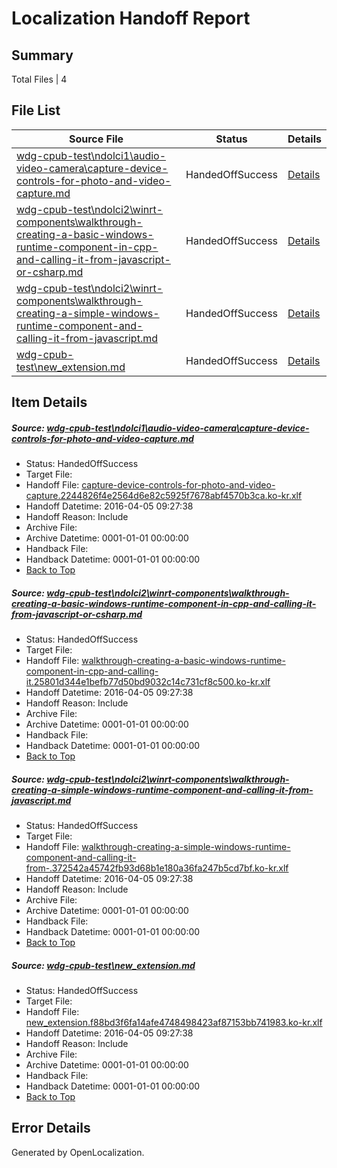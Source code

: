 # <a name='report-top'></a> Localization Handoff Report

## Summary
 Total Files | 4

## File List
 Source File | Status | Details 
 ----------- | ------ | ------- 
 [wdg-cpub-test\ndolci1\audio-video-camera\capture-device-controls-for-photo-and-video-capture.md](https://github.com/OpenLocalizationOrg/wdg-cpub-test/blob/9184e189ff98e07b33ac01badcd7e5a0645a6395/wdg-cpub-test/ndolci1/audio-video-camera/capture-device-controls-for-photo-and-video-capture.md) | HandedOffSuccess | [Details](#f38a4a4b6a02ce80b2cc251fb01afe743f17bf1b205)
 [wdg-cpub-test\ndolci2\winrt-components\walkthrough-creating-a-basic-windows-runtime-component-in-cpp-and-calling-it-from-javascript-or-csharp.md](https://github.com/OpenLocalizationOrg/wdg-cpub-test/blob/5907beedcb3d2b1c6838847f2bba92e8c12a1675/wdg-cpub-test/ndolci2/winrt-components/walkthrough-creating-a-basic-windows-runtime-component-in-cpp-and-calling-it-from-javascript-or-csharp.md) | HandedOffSuccess | [Details](#be6fb5fc439de3213ef0815ea205ac51112bb2021640)
 [wdg-cpub-test\ndolci2\winrt-components\walkthrough-creating-a-simple-windows-runtime-component-and-calling-it-from-javascript.md](https://github.com/OpenLocalizationOrg/wdg-cpub-test/blob/5907beedcb3d2b1c6838847f2bba92e8c12a1675/wdg-cpub-test/ndolci2/winrt-components/walkthrough-creating-a-simple-windows-runtime-component-and-calling-it-from-javascript.md) | HandedOffSuccess | [Details](#ba83782609107aaa9dea458175d50c158ec5cd051641)
 [wdg-cpub-test\new_extension.md](https://github.com/OpenLocalizationOrg/wdg-cpub-test/blob/4955fad63824a71aa3c8b2f9ed55f74eddca812b/wdg-cpub-test/new_extension.md) | HandedOffSuccess | [Details](#8acffdc78b4eec53a3c966b0efba39ecb8c4759b1672)

## Item Details
##### <a name='f38a4a4b6a02ce80b2cc251fb01afe743f17bf1b205'></a> Source: [wdg-cpub-test\ndolci1\audio-video-camera\capture-device-controls-for-photo-and-video-capture.md](https://github.com/OpenLocalizationOrg/wdg-cpub-test/blob/9184e189ff98e07b33ac01badcd7e5a0645a6395/wdg-cpub-test/ndolci1/audio-video-camera/capture-device-controls-for-photo-and-video-capture.md)
* Status: HandedOffSuccess
* Target File: 
* Handoff File: [capture-device-controls-for-photo-and-video-capture.2244826f4e2564d6e82c5925f7678abf4570b3ca.ko-kr.xlf](https://github.com/OpenLocalizationOrg/olhandoff/blob/5442b3ac05abc74af902cb414512237a3e29717b/ol-handoff/OpenLocalizationOrg/wdg-cpub-test.ko-kr/master/capture-device-controls-for-photo-and-video-capture.2244826f4e2564d6e82c5925f7678abf4570b3ca.ko-kr.xlf)
* Handoff Datetime: 2016-04-05 09:27:38
* Handoff Reason: Include
* Archive File: 
* Archive Datetime: 0001-01-01 00:00:00
* Handback File: 
* Handback Datetime: 0001-01-01 00:00:00
* [Back to Top](#report-top)

##### <a name='be6fb5fc439de3213ef0815ea205ac51112bb2021640'></a> Source: [wdg-cpub-test\ndolci2\winrt-components\walkthrough-creating-a-basic-windows-runtime-component-in-cpp-and-calling-it-from-javascript-or-csharp.md](https://github.com/OpenLocalizationOrg/wdg-cpub-test/blob/5907beedcb3d2b1c6838847f2bba92e8c12a1675/wdg-cpub-test/ndolci2/winrt-components/walkthrough-creating-a-basic-windows-runtime-component-in-cpp-and-calling-it-from-javascript-or-csharp.md)
* Status: HandedOffSuccess
* Target File: 
* Handoff File: [walkthrough-creating-a-basic-windows-runtime-component-in-cpp-and-calling-it.25801d344e1befb77d50bd9032c14c731cf8c500.ko-kr.xlf](https://github.com/OpenLocalizationOrg/olhandoff/blob/5442b3ac05abc74af902cb414512237a3e29717b/ol-handoff/OpenLocalizationOrg/wdg-cpub-test.ko-kr/master/walkthrough-creating-a-basic-windows-runtime-component-in-cpp-and-calling-it.25801d344e1befb77d50bd9032c14c731cf8c500.ko-kr.xlf)
* Handoff Datetime: 2016-04-05 09:27:38
* Handoff Reason: Include
* Archive File: 
* Archive Datetime: 0001-01-01 00:00:00
* Handback File: 
* Handback Datetime: 0001-01-01 00:00:00
* [Back to Top](#report-top)

##### <a name='ba83782609107aaa9dea458175d50c158ec5cd051641'></a> Source: [wdg-cpub-test\ndolci2\winrt-components\walkthrough-creating-a-simple-windows-runtime-component-and-calling-it-from-javascript.md](https://github.com/OpenLocalizationOrg/wdg-cpub-test/blob/5907beedcb3d2b1c6838847f2bba92e8c12a1675/wdg-cpub-test/ndolci2/winrt-components/walkthrough-creating-a-simple-windows-runtime-component-and-calling-it-from-javascript.md)
* Status: HandedOffSuccess
* Target File: 
* Handoff File: [walkthrough-creating-a-simple-windows-runtime-component-and-calling-it-from-.372542a45742fb93d68b1e180a36fa247b5cd7bf.ko-kr.xlf](https://github.com/OpenLocalizationOrg/olhandoff/blob/5442b3ac05abc74af902cb414512237a3e29717b/ol-handoff/OpenLocalizationOrg/wdg-cpub-test.ko-kr/master/walkthrough-creating-a-simple-windows-runtime-component-and-calling-it-from-.372542a45742fb93d68b1e180a36fa247b5cd7bf.ko-kr.xlf)
* Handoff Datetime: 2016-04-05 09:27:38
* Handoff Reason: Include
* Archive File: 
* Archive Datetime: 0001-01-01 00:00:00
* Handback File: 
* Handback Datetime: 0001-01-01 00:00:00
* [Back to Top](#report-top)

##### <a name='8acffdc78b4eec53a3c966b0efba39ecb8c4759b1672'></a> Source: [wdg-cpub-test\new_extension.md](https://github.com/OpenLocalizationOrg/wdg-cpub-test/blob/4955fad63824a71aa3c8b2f9ed55f74eddca812b/wdg-cpub-test/new_extension.md)
* Status: HandedOffSuccess
* Target File: 
* Handoff File: [new_extension.f88bd3f6fa14afe4748498423af87153bb741983.ko-kr.xlf](https://github.com/OpenLocalizationOrg/olhandoff/blob/5442b3ac05abc74af902cb414512237a3e29717b/ol-handoff/OpenLocalizationOrg/wdg-cpub-test.ko-kr/master/new_extension.f88bd3f6fa14afe4748498423af87153bb741983.ko-kr.xlf)
* Handoff Datetime: 2016-04-05 09:27:38
* Handoff Reason: Include
* Archive File: 
* Archive Datetime: 0001-01-01 00:00:00
* Handback File: 
* Handback Datetime: 0001-01-01 00:00:00
* [Back to Top](#report-top)


## Error Details

Generated by OpenLocalization.
